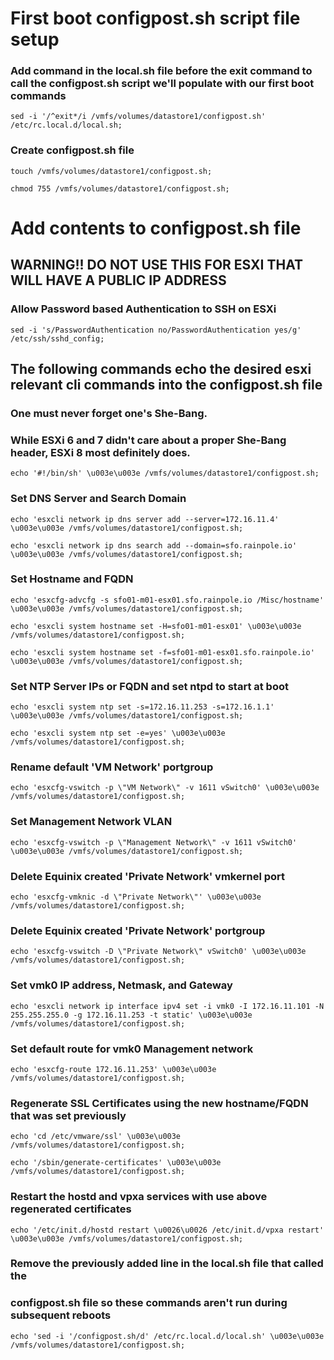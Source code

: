 # First boot configpost.sh script file setup
### Add command in the local.sh file before the exit command to call the configpost.sh script we'll populate with our first boot commands
```shell
sed -i '/^exit*/i /vmfs/volumes/datastore1/configpost.sh' /etc/rc.local.d/local.sh;
```
### Create configpost.sh file
```shell
touch /vmfs/volumes/datastore1/configpost.sh;

chmod 755 /vmfs/volumes/datastore1/configpost.sh;
```

# Add contents to configpost.sh file

## WARNING!! DO NOT USE THIS FOR ESXI THAT WILL HAVE A PUBLIC IP ADDRESS
### Allow Password based Authentication to SSH on ESXi 
```shell
sed -i 's/PasswordAuthentication no/PasswordAuthentication yes/g' /etc/ssh/sshd_config;
```

## The following commands echo the desired esxi relevant cli commands into the configpost.sh file

### One must never forget one's She-Bang. 
### While ESXi 6 and 7 didn't care about a proper She-Bang header, ESXi 8 most definitely does.
```shell
echo '#!/bin/sh' \u003e\u003e /vmfs/volumes/datastore1/configpost.sh;
```


### Set DNS Server and Search Domain
```shell
echo 'esxcli network ip dns server add --server=172.16.11.4' \u003e\u003e /vmfs/volumes/datastore1/configpost.sh;

echo 'esxcli network ip dns search add --domain=sfo.rainpole.io' \u003e\u003e /vmfs/volumes/datastore1/configpost.sh;
```

### Set Hostname and FQDN
```shell
echo 'esxcfg-advcfg -s sfo01-m01-esx01.sfo.rainpole.io /Misc/hostname' \u003e\u003e /vmfs/volumes/datastore1/configpost.sh;

echo 'esxcli system hostname set -H=sfo01-m01-esx01' \u003e\u003e /vmfs/volumes/datastore1/configpost.sh;

echo 'esxcli system hostname set -f=sfo01-m01-esx01.sfo.rainpole.io' \u003e\u003e /vmfs/volumes/datastore1/configpost.sh;
```

### Set NTP Server IPs or FQDN and set ntpd to start at boot
```shell
echo 'esxcli system ntp set -s=172.16.11.253 -s=172.16.1.1' \u003e\u003e /vmfs/volumes/datastore1/configpost.sh;

echo 'esxcli system ntp set -e=yes' \u003e\u003e /vmfs/volumes/datastore1/configpost.sh;
```

### Rename default 'VM Network' portgroup
```shell
echo 'esxcfg-vswitch -p \"VM Network\" -v 1611 vSwitch0' \u003e\u003e /vmfs/volumes/datastore1/configpost.sh;
```

### Set Management Network VLAN
```shell
echo 'esxcfg-vswitch -p \"Management Network\" -v 1611 vSwitch0' \u003e\u003e /vmfs/volumes/datastore1/configpost.sh;
```

### Delete Equinix created 'Private Network' vmkernel port
```shell
echo 'esxcfg-vmknic -d \"Private Network\"' \u003e\u003e /vmfs/volumes/datastore1/configpost.sh;
```

### Delete Equinix created 'Private Network' portgroup
```shell
echo 'esxcfg-vswitch -D \"Private Network\" vSwitch0' \u003e\u003e /vmfs/volumes/datastore1/configpost.sh;
```

### Set vmk0 IP address, Netmask, and Gateway
```shell
echo 'esxcli network ip interface ipv4 set -i vmk0 -I 172.16.11.101 -N 255.255.255.0 -g 172.16.11.253 -t static' \u003e\u003e /vmfs/volumes/datastore1/configpost.sh;
```

### Set default route for vmk0 Management network
```shell
echo 'esxcfg-route 172.16.11.253' \u003e\u003e /vmfs/volumes/datastore1/configpost.sh;
```

### Regenerate SSL Certificates using the new hostname/FQDN that was set previously
```shell
echo 'cd /etc/vmware/ssl' \u003e\u003e /vmfs/volumes/datastore1/configpost.sh;

echo '/sbin/generate-certificates' \u003e\u003e /vmfs/volumes/datastore1/configpost.sh;
```

### Restart the hostd and vpxa services with use above regenerated certificates
```shell
echo '/etc/init.d/hostd restart \u0026\u0026 /etc/init.d/vpxa restart' \u003e\u003e /vmfs/volumes/datastore1/configpost.sh;
```

### Remove the previously added line in the local.sh file that called the 
### configpost.sh file so these commands aren't run during subsequent reboots
```shell
echo 'sed -i '/configpost.sh/d' /etc/rc.local.d/local.sh' \u003e\u003e /vmfs/volumes/datastore1/configpost.sh;
```